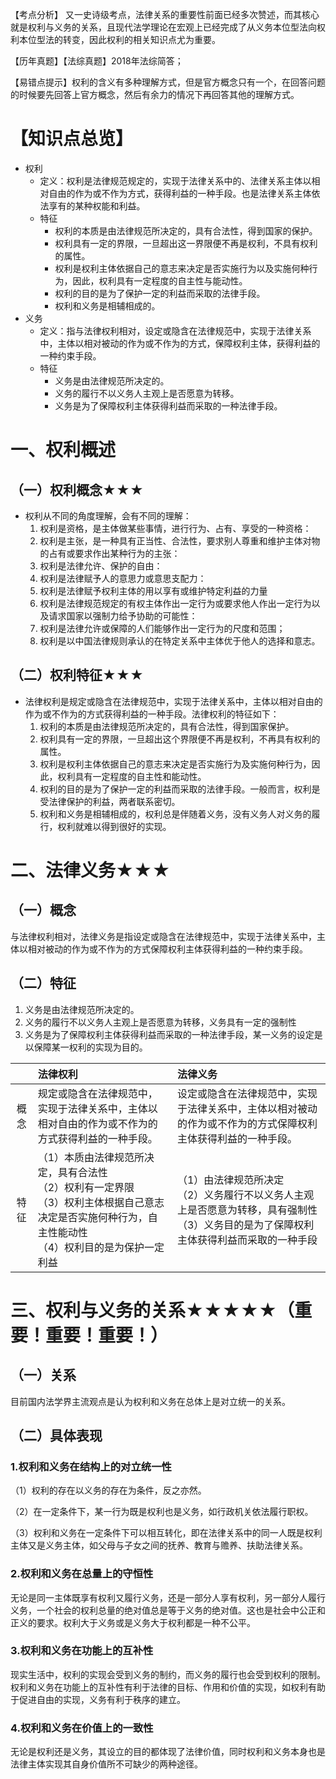 【考点分析】
又一史诗级考点，法律关系的重要性前面已经多次赞述，而其核心就是权利与义务的关系，且现代法学理论在宏观上已经完成了从义务本位型法向权利本位型法的转变，因此权利的相关知识点尤为重要。

【历年真题】【法综真题】2018年法综简答；

【易错点提示】权利的含义有多种理解方式，但是官方概念只有一个，在回答问题的时候要先回答上官方概念，然后有余力的情况下再回答其他的理解方式。

# 【知识点总览】
- 权利
	- 定义：权利是法律规范规定的，实现于法律关系中的、法律关系主体以相对自由的作为或不作为方式，获得利益的一种手段。也是法律关系主体依法享有的某种权能和利益。
	- 特征
		- 权利的本质是由法律规范所决定的，具有合法性，得到国家的保护。
		- 权利具有一定的界限，一旦超出这一界限便不再是权利，不具有权利的属性。
		- 权利是权利主体依据自己的意志来决定是否实施行为以及实施何种行为，因此，权利具有一定程度的自主性与能动性。
		- 权利的目的是为了保护一定的利益而采取的法律手段。
		- 权利和义务是相辅相成的。
- 义务
	- 定义：指与法律权利相对，设定或隐含在法律规范中，实现于法律关系中，主体以相对被动的作为或不作为的方式，保障权利主体，获得利益的一种约束手段。
	- 特征
		- 义务是由法律规范所决定的。
		- 义务的履行不以义务人主观上是否愿意为转移。
		- 义务是为了保障权利主体获得利益而采取的一种法律手段。
# 一、权利概述
## （一）权利概念★★★
- 权利从不同的角度理解，会有不同的理解：
	1. 权利是资格，是主体做某些事情，进行行为、占有、享受的一种资格：
	2. 权利是主张，是一种具有正当性、合法性，要求别人尊重和维护主体对物的占有或要求作出某种行为的主张：
	3. 权利是法律允许、保护的自由：
	4. 权利是法律赋予人的意思力或意思支配力：
	5. 权利是法律赋予权利主体的用以享有或维护特定利益的力量
	6. 权利是法律规范规定的有权主体作出一定行为或要求他人作出一定行为以及请求国家以强制力给予协助的可能性：
	7. 权利是法律允许或保障的人们能够作出一定行为的尺度和范围；
	8. 权利是以中国法律规则承认的在特定关系中主体优于他人的选择和意志。
## （二）权利特征★★★
- 法律权利是规定或隐含在法律规范中，实现于法律关系中，主体以相对自由的作为或不作为的方式获得利益的一种手段。法律权利的特征如下：
	1. 权利的本质是由法律规范所决定的，具有合法性，得到国家保护。
	2. 权利具有一定的界限，一旦超出这个界限便不再是权利，不再具有权利的属性。
	3. 权利是权利主体依据自己的意志来决定是否实施行为及实施何种行为，因此，权利具有一定程度的自主性和能动性。
	4. 权利的目的是为了保护一定的利益而采取的法律手段。一般而言，权利是受法律保护的利益，两者联系密切。
	5. 权利和义务是相辅相成的，权利总是伴随着义务，没有义务人对义务的履行，权利就难以得到很好的实现。
# 二、法律义务★★★
## （一）概念
与法律权利相对，法律义务是指设定或隐含在法律规范中，实现于法律关系中，主体以相对被动的作为或不作为的方式保障权利主体获得利益的一种约束手段。
## （二）特征
1. 义务是由法律规范所决定的。
2. 义务的履行不以义务人主观上是否愿意为转移，义务具有一定的强制性
3. 义务是为了保障权利主体获得利益而采取的一种法律手段，某一义务的设定是以保障某一权利的实现为目的。

||法律权利|法律义务|
|:---:|:---|:---|
|概念|规定或隐含在法律规范中，实现于法律关系中，主体以相对自由的作为或不作为的方式获得利益的一种手段。|设定或隐含在法律规范中，实现于法律关系中，主体以相对被动的作为或不作为的方式保障权利主体获得利益的一种手段。|
|特征|（1）本质由法律规范所决定，具有合法性<br>（2）权利有一定界限<br>（3）权利主体根据自己意志决定是否实施何种行为，自主性能动性<br>（4）权利目的是为保护一定利益|（1）由法律规范所决定<br>（2）义务履行不以义务人主观上是否愿意为转移，具有强制性<br>（3）义务目的是为了保障权利主体获得利益而采取的一种手段|
# 三、权利与义务的关系★★★★★（重要！重要！重要！）
## （一）关系
目前国内法学界主流观点是认为权利和义务在总体上是对立统一的关系。
## （二）具体表现
### 1.权利和义务在结构上的对立统一性
（1）权利的存在以义务的存在为条件，反之亦然。

（2）在一定条件下，某一行为既是权利也是义务，如行政机关依法履行职权。

（3）权利和义务在一定条件下可以相互转化，即在法律关系中的同一人既是权利主体又是义务主体，如父母与子女之间的抚养、教育与赡养、扶助法律关系。
### 2.权利和义务在总量上的守恒性
无论是同一主体既享有权利又履行义务，还是一部分人享有权利，另一部分人履行义务，一个社会的权利总量的绝对值总是等于义务的绝对值。这也是社会中公正和正义的要求。权利大于义务或是义务大于权利都是一种不公平。
### 3.权利和义务在功能上的互补性
现实生活中，权利的实现会受到义务的制约，而义务的履行也会受到权利的限制。权利和义务在功能上的互补性有利于法律的目标、作用和价值的实现，如权利有助于促进自由的实现，义务有利于秩序的建立。
### 4.权利和义务在价值上的一致性
无论是权利还是义务，其设立的目的都体现了法律价值，同时权利和义务本身也是法律主体实现其自身价值所不可缺少的两种途径。
